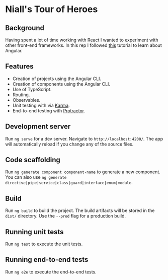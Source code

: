 # Niall's Tour of Heroes

## Background

Having spent a lot of time working with React I wanted to experiment with other front-end frameworks. In this rep I followed [this](https://angular.io/tutorial) tutorial to learn about Angular.

## Features
* Creation of projects using the Angular CLI.
* Creation of components using the Angular CLI.
* Use of TypeScript.
* Routing.
* Observables.
* Unit testing with via [Karma](https://karma-runner.github.io).
* End-to-end testing with [Protractor](http://www.protractortest.org/).

## Development server

Run `ng serve` for a dev server. Navigate to `http://localhost:4200/`. The app will automatically reload if you change any of the source files.

## Code scaffolding

Run `ng generate component component-name` to generate a new component. You can also use `ng generate directive|pipe|service|class|guard|interface|enum|module`.

## Build

Run `ng build` to build the project. The build artifacts will be stored in the `dist/` directory. Use the `--prod` flag for a production build.

## Running unit tests

Run `ng test` to execute the unit tests.

## Running end-to-end tests

Run `ng e2e` to execute the end-to-end tests.

